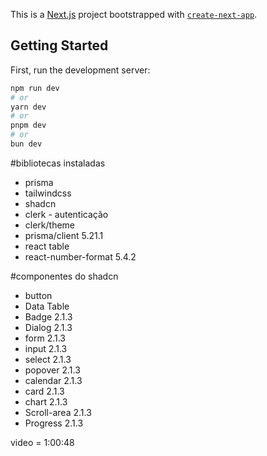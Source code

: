 This is a [Next.js](https://nextjs.org) project bootstrapped with [`create-next-app`](https://nextjs.org/docs/app/api-reference/cli/create-next-app).

## Getting Started

First, run the development server:

```bash
npm run dev
# or
yarn dev
# or
pnpm dev
# or
bun dev
```

#bibliotecas instaladas
- prisma
- tailwindcss
- shadcn
- clerk - autenticação
- clerk/theme
- prisma/client 5.21.1
- react table
- react-number-format 5.4.2





#componentes do shadcn
- button
- Data Table
- Badge 2.1.3
- Dialog 2.1.3
- form 2.1.3
- input 2.1.3
- select 2.1.3
- popover 2.1.3
- calendar 2.1.3
- card 2.1.3
- chart 2.1.3
- Scroll-area 2.1.3
- Progress 2.1.3




video = 1:00:48